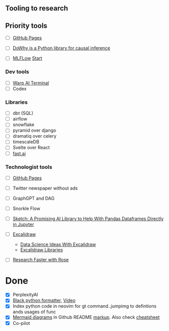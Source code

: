 ## Tooling to research

## Priority tools

- [ ] [GitHub Pages](https://docs.github.com/en/pages/quickstart)
- [ ] [DoWhy is a Python library for causal inference](https://github.com/py-why/dowhy)
- [ ] [MLFLow](https://github.com/mlflow/mlflow) [Start](https://mlflow.org/docs/latest/quickstart.html)


### Dev tools

- [ ] [Warp AI Terminal](https://www.warp.dev/)
- [ ] Codex 

### Libraries 

- [ ] dbt (SQL)
- [ ] airflow
- [ ] snowflake
- [ ] pyramid over django
- [ ] dramatiq over celery
- [ ] timescaleDB
- [ ] Svelte over React
- [ ] [fast.ai](https://www.fast.ai/)

### Technologist tools

- [ ] [GitHub Pages](https://docs.github.com/en/pages/quickstart)
- [ ] Twitter newspaper without ads
- [ ] GraphGPT and DAG
- [ ] Snorkle Flow
- [ ] [Sketch: A Promising AI Library to Help With Pandas Dataframes Directly in Jupyter](https://towardsdatascience.com/sketch-a-promising-ai-library-to-help-with-pandas-dataframes-directly-in-jupyter-5162c32c66ef)
- [ ] [Excalidraw](https://excalidraw.com/)
  - [Data Science Ideas With Excalidraw](https://towardsdatascience.com/how-to-sketch-your-data-science-ideas-with-excalidraw-a993d049f55c)
  - [Excalidraw Libraries](https://libraries.excalidraw.com/?theme=light&sort=default)
- [ ] [Research Faster with Rose](https://rose.ai/)


# Done 

- [x] PerplexityAI
- [x] [Black python formatter](https://github.com/psf/black), [Video](https://www.youtube.com/watch?v=esZLCuWs_2Y)
- [x] Index python code in neovim for gt command..jumpimg to defintions ands usages of func
- [x] [Mermaid diagrams](https://mermaid.js.org/intro/) in Github README [markup](https://docs.github.com/en/get-started/writing-on-github/working-with-advanced-formatting/creating-diagrams). Also check [cheatsheet](https://jojozhuang.github.io/tutorial/mermaid-cheat-sheet/)
- [x] Co-pilot
